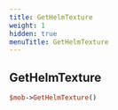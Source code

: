 ```yaml
---
title: GetHelmTexture
weight: 1
hidden: true
menuTitle: GetHelmTexture
---
```

## GetHelmTexture
```perl
$mob->GetHelmTexture()
```